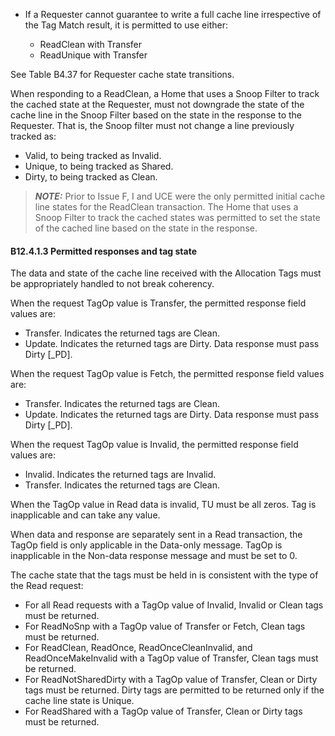 - If a Requester cannot guarantee to write a full cache line irrespective of the Tag Match result, it is permitted to use either:

    - ReadClean with Transfer
    - ReadUnique with Transfer

See Table B4.37 for Requester cache state transitions.

When responding to a ReadClean, a Home that uses a Snoop Filter to track the cached state at the Requester, must not downgrade the state of the cache line in the Snoop Filter based on the state in the response to the Requester. That is, the Snoop filter must not change a line previously tracked as:

- Valid, to being tracked as Invalid.
- Unique, to being tracked as Shared.
- Dirty, to being tracked as Clean.

> **_NOTE:_** Prior to Issue F, I and UCE were the only permitted initial cache line states for the ReadClean transaction. The Home that uses a Snoop Filter to track the cached states was permitted to set the state of the cached line based on the state in the response.

#### B12.4.1.3 Permitted responses and tag state

The data and state of the cache line received with the Allocation Tags must be appropriately handled to not break coherency.

When the request TagOp value is Transfer, the permitted response field values are:

- Transfer. Indicates the returned tags are Clean.
- Update. Indicates the returned tags are Dirty. Data response must pass Dirty [\_PD].

When the request TagOp value is Fetch, the permitted response field values are:

- Transfer. Indicates the returned tags are Clean.
- Update. Indicates the returned tags are Dirty. Data response must pass Dirty [\_PD].

When the request TagOp value is Invalid, the permitted response field values are:

- Invalid. Indicates the returned tags are Invalid.
- Transfer. Indicates the returned tags are Clean.

When the TagOp value in Read data is invalid, TU must be all zeros. Tag is inapplicable and can take any value.

When data and response are separately sent in a Read transaction, the TagOp field is only applicable in the Data-only message. TagOp is inapplicable in the Non-data response message and must be set to 0.

The cache state that the tags must be held in is consistent with the type of the Read request:

- For all Read requests with a TagOp value of Invalid, Invalid or Clean tags must be returned.
- For ReadNoSnp with a TagOp value of Transfer or Fetch, Clean tags must be returned.
- For ReadClean, ReadOnce, ReadOnceCleanInvalid, and ReadOnceMakeInvalid with a TagOp value of Transfer, Clean tags must be returned.
- For ReadNotSharedDirty with a TagOp value of Transfer, Clean or Dirty tags must be returned. Dirty tags are permitted to be returned only if the cache line state is Unique.
- For ReadShared with a TagOp value of Transfer, Clean or Dirty tags must be returned.